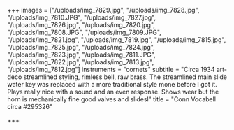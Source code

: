 +++
images = ["/uploads/img_7829.jpg", "/uploads/img_7828.jpg", "/uploads/img_7810.JPG", "/uploads/img_7827.jpg", "/uploads/img_7826.jpg", "/uploads/img_7820.jpg", "/uploads/img_7808.JPG", "/uploads/img_7809.JPG", "/uploads/img_7821.jpg", "/uploads/img_7819.jpg", "/uploads/img_7815.jpg", "/uploads/img_7825.jpg", "/uploads/img_7824.jpg", "/uploads/img_7823.jpg", "/uploads/img_7811.JPG", "/uploads/img_7822.jpg", "/uploads/img_7813.jpg", "/uploads/img_7812.jpg"]
instruments = "cornets"
subtitle = "Circa 1934 art-deco streamlined styling, rimless bell, raw brass. The streamlined main slide water key was replaced with a more traditional style mone before I got it. Plays really nice with a sound and an even response. Shows wear but the horn is mechanically fine good valves and slidesl"
title = "Conn Vocabell circa #295326"

+++
